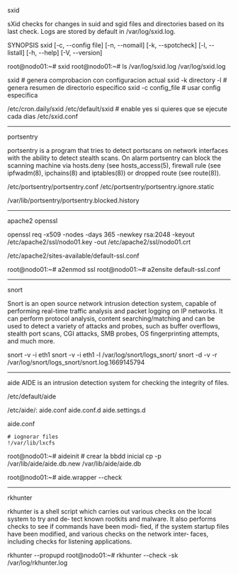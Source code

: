 
sxid

sXid checks for changes in suid and sgid files and directories based on its last check. Logs are
     stored by default in /var/log/sxid.log. 

SYNOPSIS
     sxid [-c, --config file] [-n, --nomail] [-k, --spotcheck] [-l, --listall] [-h, --help]
          [-V, --version]

root@nodo01:~# sxid 
root@nodo01:~# ls /var/log/sxid.log 
/var/log/sxid.log

sxid # genera comprobacion con configuracion actual
sxid -k directory -l # genera resumen de directorio especifico
sxid -c config_file # usar config especifica

/etc/cron.daily/sxid
/etc/default/sxid # enable yes si quieres que se ejecute cada dias
/etc/sxid.conf

---

portsentry

portsentry is a program that tries to detect portscans on network interfaces with the  ability
       to  detect  stealth  scans.  On alarm portsentry can block the scanning machine via hosts.deny
       (see hosts_access(5), firewall rule (see ipfwadm(8), ipchains(8) and iptables(8))  or  dropped
       route (see route(8)).


/etc/portsentry/portsentry.conf
/etc/portsentry/portsentry.ignore.static

/var/lib/portsentry/portsentry.blocked.history

---

apache2 openssl

openssl req -x509 -nodes -days 365 -newkey rsa:2048 -keyout /etc/apache2/ssl/nodo01.key -out /etc/apache2/ssl/nodo01.crt

/etc/apache2/sites-available/default-ssl.conf

root@nodo01:~# a2enmod ssl
root@nodo01:~# a2ensite default-ssl.conf

---

snort

Snort is an open source network intrusion detection system, capable  of  performing  real-time
       traffic analysis and packet logging on IP networks.  It can perform protocol analysis, content
       searching/matching and can be used to detect a variety of attacks and probes, such  as  buffer
       overflows,  stealth  port scans, CGI attacks, SMB probes, OS fingerprinting attempts, and much
       more.

snort -v -i eth1
snort -v -i eth1 -l /var/log/snort/logs_snort/
snort -d -v -r /var/log/snort/logs_snort/snort.log.1669145794 

---

aide
       AIDE is an intrusion detection system for checking the integrity of files.


/etc/default/aide

/etc/aide/:
aide.conf  aide.conf.d  aide.settings.d

aide.conf

    # iognorar files
    !/var/lib/lxcfs

root@nodo01:~# aideinit # crear la bbdd inicial
cp -p /var/lib/aide/aide.db.new /var/lib/aide/aide.db

root@nodo01:~# aide.wrapper --check

---

rkhunter

rkhunter is a shell script which carries out various checks on the local system to try and de‐
       tect known rootkits and malware. It also performs checks to see if commands  have  been  modi‐
       fied, if the system startup files have been modified, and various checks on the network inter‐
       faces, including checks for listening applications.


rkhunter --propupd
root@nodo01:~# rkhunter --check -sk
/var/log/rkhunter.log
